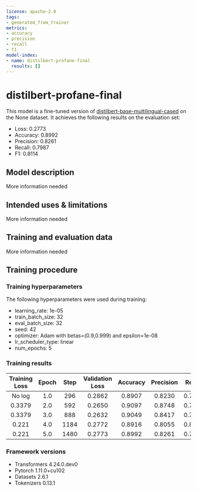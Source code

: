 ```yaml
---
license: apache-2.0
tags:
- generated_from_trainer
metrics:
- accuracy
- precision
- recall
- f1
model-index:
- name: distilbert-profane-final
  results: []
---
```


<!-- This model card has been generated automatically according to the information the Trainer had access to. You
should probably proofread and complete it, then remove this comment. -->

# distilbert-profane-final

This model is a fine-tuned version of [distilbert-base-multilingual-cased](https://huggingface.co/distilbert-base-multilingual-cased) on the None dataset.
It achieves the following results on the evaluation set:
- Loss: 0.2773
- Accuracy: 0.8992
- Precision: 0.8261
- Recall: 0.7987
- F1: 0.8114

## Model description

More information needed

## Intended uses & limitations

More information needed

## Training and evaluation data

More information needed

## Training procedure

### Training hyperparameters

The following hyperparameters were used during training:
- learning_rate: 1e-05
- train_batch_size: 32
- eval_batch_size: 32
- seed: 42
- optimizer: Adam with betas=(0.9,0.999) and epsilon=1e-08
- lr_scheduler_type: linear
- num_epochs: 5

### Training results

| Training Loss | Epoch | Step | Validation Loss | Accuracy | Precision | Recall | F1     |
|:-------------:|:-----:|:----:|:---------------:|:--------:|:---------:|:------:|:------:|
| No log        | 1.0   | 296  | 0.2862          | 0.8907   | 0.8230    | 0.7528 | 0.7807 |
| 0.3379        | 2.0   | 592  | 0.2650          | 0.9097   | 0.8748    | 0.7778 | 0.8148 |
| 0.3379        | 3.0   | 888  | 0.2632          | 0.9049   | 0.8417    | 0.7999 | 0.8185 |
| 0.221         | 4.0   | 1184 | 0.2772          | 0.8916   | 0.8055    | 0.8055 | 0.8055 |
| 0.221         | 5.0   | 1480 | 0.2773          | 0.8992   | 0.8261    | 0.7987 | 0.8114 |


### Framework versions

- Transformers 4.24.0.dev0
- Pytorch 1.11.0+cu102
- Datasets 2.6.1
- Tokenizers 0.13.1
